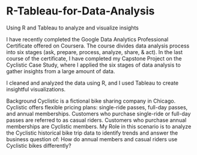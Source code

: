 # R-Tableau-for-Data-Analysis
Using R and Tableau to analyze and visualize insights


I have recently completed the Google Data Analytics Professional Certificate offered on Coursera. 
The course divides data analysis process into six stages (ask, prepare, process, analyze, share, & act).
In the last course of the certificate, I have completed my Capstone Project on the Cyclistic Case Study, where I applied the six stages of data analysis to gather insights from a large amount of data.

I cleaned and analyzed the data using R, and I used Tableau to create insightful visualizations.


Background
Cyclistic is a fictional bike sharing company in Chicago. Cyclistic offers flexible pricing plans: single-ride passes, full-day passes, and annual memberships. 
Customers who purchase single-ride or full-day passes are referred to as casual riders. Customers who purchase annual memberships are Cyclistic members.
My Role in this scenario is to analyze the Cyclistic historical bike trip data to identify trends and answer the business question of: 
How do annual members and casual riders use Cyclistic bikes differently?
